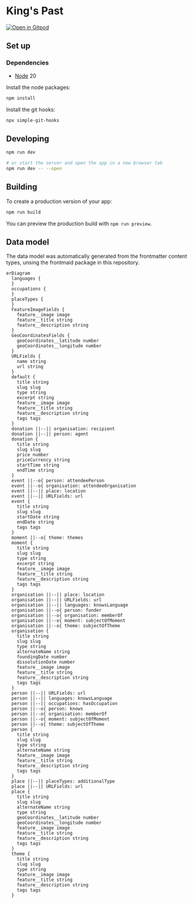 # King's Past

[![Open in Gitpod](https://gitpod.io/button/open-in-gitpod.svg)](https://gitpod.io/#https://github.com/kingsdigitallab/kings-past/tree/develop)

## Set up

### Dependencies

- [Node](https://nodejs.org/) 20

Install the node packages:

```bash
npm install
```

Install the git hooks:

```bash
npx simple-git-hooks
```

## Developing

```bash
npm run dev

# or start the server and open the app in a new browser tab
npm run dev -- --open
```

## Building

To create a production version of your app:

```bash
npm run build
```

You can preview the production build with `npm run preview`.

## Data model

The data model was automatically generated from the frontmatter content types,
unsing the frontmaid package in this repository.

```mermaid
erDiagram
  languages {
  }
  occupations {
  }
  placeTypes {
  }
  FeatureImageFields {
    feature__image image
    feature__title string
    feature__description string
  }
  GeoCoordinatesFields {
    geoCoordinates__latitude number
    geoCoordinates__longitude number
  }
  URLFields {
    name string
    url string
  }
  default {
    title string
    slug slug
    type string
    excerpt string
    feature__image image
    feature__title string
    feature__description string
    tags tags
  }
  donation ||--|| organisation: recipient
  donation ||--|| person: agent
  donation {
    title string
    slug slug
    price number
    priceCurrency string
    startTime string
    endTime string
  }
  event ||--o{ person: attendeePerson
  event ||--o{ organisation: attendeeOrganisation
  event ||--|| place: location
  event ||--|| URLFields: url
  event {
    title string
    slug slug
    startDate string
    endDate string
    tags tags
  }
  moment ||--o{ theme: themes
  moment {
    title string
    slug slug
    type string
    excerpt string
    feature__image image
    feature__title string
    feature__description string
    tags tags
  }
  organisation ||--|| place: location
  organisation ||--|| URLFields: url
  organisation ||--|| languages: knowsLanguage
  organisation ||--o{ person: funder
  organisation ||--o{ organisation: memberOf
  organisation ||--o{ moment: subjectOfMoment
  organisation ||--o{ theme: subjectOfTheme
  organisation {
    title string
    slug slug
    type string
    alternateName string
    foundingDate number
    dissolutionDate number
    feature__image image
    feature__title string
    feature__description string
    tags tags
  }
  person ||--|| URLFields: url
  person ||--|| languages: knowsLanguage
  person ||--|| occupations: hasOccupation
  person ||--o{ person: knows
  person ||--o{ organisation: memberOf
  person ||--o{ moment: subjectOfMoment
  person ||--o{ theme: subjectOfTheme
  person {
    title string
    slug slug
    type string
    alternateName string
    feature__image image
    feature__title string
    feature__description string
    tags tags
  }
  place ||--|| placeTypes: additionalType
  place ||--|| URLFields: url
  place {
    title string
    slug slug
    alternateName string
    type string
    geoCoordinates__latitude number
    geoCoordinates__longitude number
    feature__image image
    feature__title string
    feature__description string
    tags tags
  }
  theme {
    title string
    slug slug
    type string
    feature__image image
    feature__title string
    feature__description string
    tags tags
  }
```
